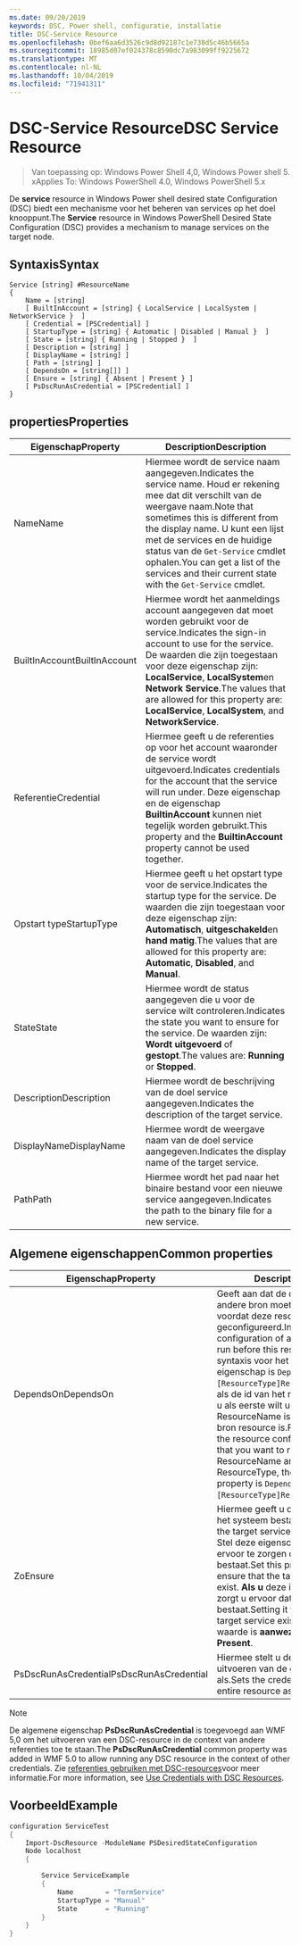 ```yaml
---
ms.date: 09/20/2019
keywords: DSC, Power shell, configuratie, installatie
title: DSC-Service Resource
ms.openlocfilehash: 0bef6aa6d3526c9d8d92187c1e738d5c46b5665a
ms.sourcegitcommit: 18985d07ef024378c8590dc7a983099ff9225672
ms.translationtype: MT
ms.contentlocale: nl-NL
ms.lasthandoff: 10/04/2019
ms.locfileid: "71941311"
---
```

# <a name="dsc-service-resource"></a><span data-ttu-id="e2b0c-103">DSC-Service Resource</span><span class="sxs-lookup"><span data-stu-id="e2b0c-103">DSC Service Resource</span></span>

> <span data-ttu-id="e2b0c-104">Van toepassing op: Windows Power Shell 4,0, Windows Power shell 5. x</span><span class="sxs-lookup"><span data-stu-id="e2b0c-104">Applies To: Windows PowerShell 4.0, Windows PowerShell 5.x</span></span>

<span data-ttu-id="e2b0c-105">De **service** resource in Windows Power shell desired state Configuration (DSC) biedt een mechanisme voor het beheren van services op het doel knooppunt.</span><span class="sxs-lookup"><span data-stu-id="e2b0c-105">The **Service** resource in Windows PowerShell Desired State Configuration (DSC) provides a mechanism to manage services on the target node.</span></span>

## <a name="syntax"></a><span data-ttu-id="e2b0c-106">Syntaxis</span><span class="sxs-lookup"><span data-stu-id="e2b0c-106">Syntax</span></span>

```Syntax
Service [string] #ResourceName
{
    Name = [string]
    [ BuiltInAccount = [string] { LocalService | LocalSystem | NetworkService }  ]
    [ Credential = [PSCredential] ]
    [ StartupType = [string] { Automatic | Disabled | Manual }  ]
    [ State = [string] { Running | Stopped }  ]
    [ Description = [string] ]
    [ DisplayName = [string] ]
    [ Path = [string] ]
    [ DependsOn = [string[]] ]
    [ Ensure = [string] { Absent | Present } ]
    [ PsDscRunAsCredential = [PSCredential] ]
}
```

## <a name="properties"></a><span data-ttu-id="e2b0c-107">properties</span><span class="sxs-lookup"><span data-stu-id="e2b0c-107">Properties</span></span>

|<span data-ttu-id="e2b0c-108">Eigenschap</span><span class="sxs-lookup"><span data-stu-id="e2b0c-108">Property</span></span> |<span data-ttu-id="e2b0c-109">Description</span><span class="sxs-lookup"><span data-stu-id="e2b0c-109">Description</span></span> |
|---|---|
|<span data-ttu-id="e2b0c-110">Name</span><span class="sxs-lookup"><span data-stu-id="e2b0c-110">Name</span></span> |<span data-ttu-id="e2b0c-111">Hiermee wordt de service naam aangegeven.</span><span class="sxs-lookup"><span data-stu-id="e2b0c-111">Indicates the service name.</span></span> <span data-ttu-id="e2b0c-112">Houd er rekening mee dat dit verschilt van de weergave naam.</span><span class="sxs-lookup"><span data-stu-id="e2b0c-112">Note that sometimes this is different from the display name.</span></span> <span data-ttu-id="e2b0c-113">U kunt een lijst met de services en de huidige status van de `Get-Service` cmdlet ophalen.</span><span class="sxs-lookup"><span data-stu-id="e2b0c-113">You can get a list of the services and their current state with the `Get-Service` cmdlet.</span></span> |
|<span data-ttu-id="e2b0c-114">BuiltInAccount</span><span class="sxs-lookup"><span data-stu-id="e2b0c-114">BuiltInAccount</span></span> |<span data-ttu-id="e2b0c-115">Hiermee wordt het aanmeldings account aangegeven dat moet worden gebruikt voor de service.</span><span class="sxs-lookup"><span data-stu-id="e2b0c-115">Indicates the sign-in account to use for the service.</span></span> <span data-ttu-id="e2b0c-116">De waarden die zijn toegestaan voor deze eigenschap zijn: **LocalService**, **LocalSystem**en **Network Service**.</span><span class="sxs-lookup"><span data-stu-id="e2b0c-116">The values that are allowed for this property are: **LocalService**, **LocalSystem**, and **NetworkService**.</span></span> |
|<span data-ttu-id="e2b0c-117">Referentie</span><span class="sxs-lookup"><span data-stu-id="e2b0c-117">Credential</span></span> |<span data-ttu-id="e2b0c-118">Hiermee geeft u de referenties op voor het account waaronder de service wordt uitgevoerd.</span><span class="sxs-lookup"><span data-stu-id="e2b0c-118">Indicates credentials for the account that the service will run under.</span></span> <span data-ttu-id="e2b0c-119">Deze eigenschap en de eigenschap **BuiltinAccount** kunnen niet tegelijk worden gebruikt.</span><span class="sxs-lookup"><span data-stu-id="e2b0c-119">This property and the **BuiltinAccount** property cannot be used together.</span></span> |
|<span data-ttu-id="e2b0c-120">Opstart type</span><span class="sxs-lookup"><span data-stu-id="e2b0c-120">StartupType</span></span> |<span data-ttu-id="e2b0c-121">Hiermee geeft u het opstart type voor de service.</span><span class="sxs-lookup"><span data-stu-id="e2b0c-121">Indicates the startup type for the service.</span></span> <span data-ttu-id="e2b0c-122">De waarden die zijn toegestaan voor deze eigenschap zijn: **Automatisch**, **uitgeschakeld**en **hand matig**.</span><span class="sxs-lookup"><span data-stu-id="e2b0c-122">The values that are allowed for this property are: **Automatic**, **Disabled**, and **Manual**.</span></span> |
|<span data-ttu-id="e2b0c-123">State</span><span class="sxs-lookup"><span data-stu-id="e2b0c-123">State</span></span> |<span data-ttu-id="e2b0c-124">Hiermee wordt de status aangegeven die u voor de service wilt controleren.</span><span class="sxs-lookup"><span data-stu-id="e2b0c-124">Indicates the state you want to ensure for the service.</span></span> <span data-ttu-id="e2b0c-125">De waarden zijn: **Wordt uitgevoerd** of **gestopt**.</span><span class="sxs-lookup"><span data-stu-id="e2b0c-125">The values are: **Running** or **Stopped**.</span></span> |
|<span data-ttu-id="e2b0c-126">Description</span><span class="sxs-lookup"><span data-stu-id="e2b0c-126">Description</span></span> |<span data-ttu-id="e2b0c-127">Hiermee wordt de beschrijving van de doel service aangegeven.</span><span class="sxs-lookup"><span data-stu-id="e2b0c-127">Indicates the description of the target service.</span></span> |
|<span data-ttu-id="e2b0c-128">DisplayName</span><span class="sxs-lookup"><span data-stu-id="e2b0c-128">DisplayName</span></span> |<span data-ttu-id="e2b0c-129">Hiermee wordt de weergave naam van de doel service aangegeven.</span><span class="sxs-lookup"><span data-stu-id="e2b0c-129">Indicates the display name of the target service.</span></span> |
|<span data-ttu-id="e2b0c-130">Path</span><span class="sxs-lookup"><span data-stu-id="e2b0c-130">Path</span></span> |<span data-ttu-id="e2b0c-131">Hiermee wordt het pad naar het binaire bestand voor een nieuwe service aangegeven.</span><span class="sxs-lookup"><span data-stu-id="e2b0c-131">Indicates the path to the binary file for a new service.</span></span> |

## <a name="common-properties"></a><span data-ttu-id="e2b0c-132">Algemene eigenschappen</span><span class="sxs-lookup"><span data-stu-id="e2b0c-132">Common properties</span></span>

|<span data-ttu-id="e2b0c-133">Eigenschap</span><span class="sxs-lookup"><span data-stu-id="e2b0c-133">Property</span></span> |<span data-ttu-id="e2b0c-134">Description</span><span class="sxs-lookup"><span data-stu-id="e2b0c-134">Description</span></span> |
|---|---|
|<span data-ttu-id="e2b0c-135">DependsOn</span><span class="sxs-lookup"><span data-stu-id="e2b0c-135">DependsOn</span></span> |<span data-ttu-id="e2b0c-136">Geeft aan dat de configuratie van een andere bron moet worden uitgevoerd voordat deze resource wordt geconfigureerd.</span><span class="sxs-lookup"><span data-stu-id="e2b0c-136">Indicates that the configuration of another resource must run before this resource is configured.</span></span> <span data-ttu-id="e2b0c-137">De syntaxis voor het gebruik van deze eigenschap is `DependsOn = "[ResourceType]ResourceName"`bijvoorbeeld als de id van het resource-script blok dat u als eerste wilt uitvoeren, de naam ResourceName is en het type van de bron resource is.</span><span class="sxs-lookup"><span data-stu-id="e2b0c-137">For example, if the ID of the resource configuration script block that you want to run first is ResourceName and its type is ResourceType, the syntax for using this property is `DependsOn = "[ResourceType]ResourceName"`.</span></span> |
|<span data-ttu-id="e2b0c-138">Zo</span><span class="sxs-lookup"><span data-stu-id="e2b0c-138">Ensure</span></span> |<span data-ttu-id="e2b0c-139">Hiermee geeft u op of de doel service op het systeem bestaat.</span><span class="sxs-lookup"><span data-stu-id="e2b0c-139">Indicates whether the target service exists on the system.</span></span> <span data-ttu-id="e2b0c-140">Stel deze eigenschap in op **afwezig** om ervoor te zorgen dat de doel service niet bestaat.</span><span class="sxs-lookup"><span data-stu-id="e2b0c-140">Set this property to **Absent** to ensure that the target service does not exist.</span></span> <span data-ttu-id="e2b0c-141">**Als u** deze instelling inschakelt, zorgt u ervoor dat de doel service bestaat.</span><span class="sxs-lookup"><span data-stu-id="e2b0c-141">Setting it to **Present** ensures that target service exists.</span></span> <span data-ttu-id="e2b0c-142">De standaard waarde is **aanwezig**.</span><span class="sxs-lookup"><span data-stu-id="e2b0c-142">The default value is **Present**.</span></span> |
|<span data-ttu-id="e2b0c-143">PsDscRunAsCredential</span><span class="sxs-lookup"><span data-stu-id="e2b0c-143">PsDscRunAsCredential</span></span> |<span data-ttu-id="e2b0c-144">Hiermee stelt u de referentie in voor het uitvoeren van de gehele resource als.</span><span class="sxs-lookup"><span data-stu-id="e2b0c-144">Sets the credential for running the entire resource as.</span></span> |

> [!NOTE]
> <span data-ttu-id="e2b0c-145">De algemene eigenschap **PsDscRunAsCredential** is toegevoegd aan WMF 5,0 om het uitvoeren van een DSC-resource in de context van andere referenties toe te staan.</span><span class="sxs-lookup"><span data-stu-id="e2b0c-145">The **PsDscRunAsCredential** common property was added in WMF 5.0 to allow running any DSC resource in the context of other credentials.</span></span> <span data-ttu-id="e2b0c-146">Zie [referenties gebruiken met DSC-resources](../../../configurations/runasuser.md)voor meer informatie.</span><span class="sxs-lookup"><span data-stu-id="e2b0c-146">For more information, see [Use Credentials with DSC Resources](../../../configurations/runasuser.md).</span></span>

## <a name="example"></a><span data-ttu-id="e2b0c-147">Voorbeeld</span><span class="sxs-lookup"><span data-stu-id="e2b0c-147">Example</span></span>

```powershell
configuration ServiceTest
{
    Import-DscResource -ModuleName PSDesiredStateConfiguration
    Node localhost
    {

        Service ServiceExample
        {
            Name        = "TermService"
            StartupType = "Manual"
            State       = "Running"
        }
    }
}
```